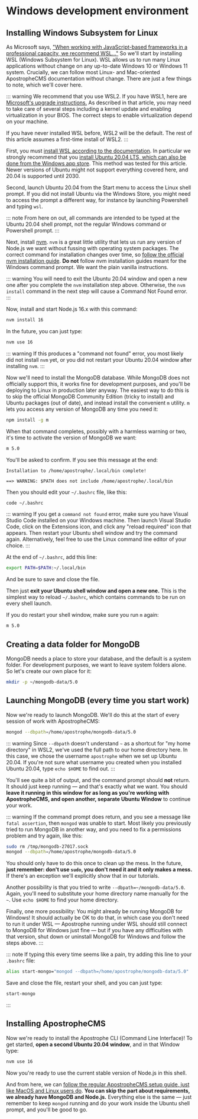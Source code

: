 # Windows development environment

## Installing Windows Subsystem for Linux

As Microsoft says, ["When working with JavaScript-based frameworks in a professional capacity, we recommend WSL..."](https://docs.microsoft.com/en-us/windows/dev-environment/javascript/windows-or-wsl#install-on-windows-subsystem-for-linux) So we'll start by installing WSL (Windows Subsystem for Linux). WSL allows us to run many Linux applications without change on any up-to-date Windows 10 or Windows 11 system. Crucially, we can follow most Linux- and Mac-oriented ApostropheCMS documentation without change. There are just a few things to note, which we'll cover here.

::: warning
We recommend that you use WSL2. If you have WSL1, here are [Microsoft's upgrade instructions.](https://docs.microsoft.com/en-us/windows/wsl/install#upgrade-version-from-wsl-1-to-wsl-2) As described in that article, you may need to take care of several steps including a kernel update and enabling virtualization in your BIOS. The correct steps to enable virtualization depend on your machine.

If you have never installed WSL before, WSL2 will be the default. The rest of this article assumes a first-time install of WSL2.
:::

First, you must [install WSL according to the documentation](https://docs.microsoft.com/en-us/windows/wsl/install). In particular we strongly recommend that you [install Ubuntu 20.04 LTS, which can also be done from the Windows app store](https://apps.microsoft.com/store/detail/ubuntu-2004/9N6SVWS3RX71?hl=en-us&gl=US). This method was tested for this article. Newer versions of Ubuntu might not support everything covered here, and 20.04 is supported until 2030.

Second, launch Ubuntu 20.04 from the Start menu to access the Linux shell prompt. If you did not install Ubuntu via the Windows Store, you might need to access the prompt a different way, for instance by launching Powershell and typing `wsl`.

::: note
From here on out, all commands are intended to be typed at the Ubuntu 20.04 shell prompt, not the regular Windows command or Powershell prompt.
:::

Next, install [nvm](https://github.com/nvm-sh/nvm). `nvm` is a great little utility that lets us run any version of Node.js we want without fussing with operating system packages. The correct command for installation changes over time, so [follow the official nvm installation guide](https://github.com/nvm-sh/nvm#installing-and-updating). **Do not** follow nvm installation guides meant for the Windows command prompt. We want the plain vanilla instructions.

::: warning
You will need to exit the Ubuntu 20.04 window and open a new one after you complete the `nvm` installation step above. Otherwise, the `nvm install` command in the next step will cause a Command Not Found error.
:::

Now, install and start Node.js 16.x with this command:

```bash
nvm install 16
```

In the future, you can just type:

```bash
nvm use 16
```

::: warning
If this produces a "command not found" error, you most likely did not install `nvm` yet, or you did not restart your Ubuntu 20.04 window after installing `nvm`.
:::

Now we'll need to install the MongoDB database. While MongoDB does not officially support this, it works fine for development purposes, and you'll be deploying to Linux in production later anyway. The easiest way to do this is to skip the official MongoDB Community Edition (tricky to install) and Ubuntu packages (out of date), and instead install the convenient `m` utility. `m` lets you access any version of MongoDB any time you need it:

```bash
npm install -g m
```

When that command completes, possibly with a harmless warning or two, it's time to activate the version of MongoDB we want:

```bash
m 5.0
```

You'll be asked to confirm. If you see this message at the end:

```
Installation to /home/apostrophe/.local/bin complete!

==> WARNING: $PATH does not include /home/apostrophe/.local/bin
```

Then you should edit your `~/.bashrc` file, like this:

```bash
code ~/.bashrc
```

::: warning
If you get a `command not found` error, make sure you have Visual Studio Code installed on your Windows machine. Then launch Visual Studio Code, click on the Extensions icon, and click any "reload required" icon that appears. Then restart your Ubuntu shell window and try the command again. Alternatively, feel free to use the Linux command line editor of your choice.
:::

At the end of `~/.bashrc`, add this line:

```bash
export PATH=$PATH:~/.local/bin
```

And be sure to save and close the file.

Then just **exit your Ubuntu shell window and open a new one.** This is the simplest way to reload `~/.bashrc`, which contains commands to be run on every shell launch.

If you do restart your shell window, make sure you run `m` again:

```bash
m 5.0
```

## Creating a data folder for MongoDB

MongoDB needs a place to store your database, and the default is a system folder. For development purposes, we want to leave system folders alone. So let's create our own place for it:

```bash
mkdir -p ~/mongodb-data/5.0
```

## Launching MongoDB (every time you start work)

Now we're ready to launch MongoDB. We'll do this at the start of every session of work with ApostropheCMS:

```bash
mongod --dbpath=/home/apostrophe/mongodb-data/5.0
```

::: warning
Since `--dbpath` doesn't understand `~` as a shortcut for "my home directory" in WSL2, we've used the full path to our home directory here. In this case, we chose the username `apostrophe` when we set up Ubuntu 20.04. If you're not sure what username you created when you installed Ubuntu 20.04, type `echo $HOME` to find out.
:::

You'll see quite a bit of output, and the command prompt should **not** return. It should just keep running — and that's exactly what we want. You should **leave it running in this window for as long as you're working with ApostropheCMS, and open another, separate Ubuntu Window** to continue your work.

::: warning
If the command prompt does return, and you see a message like `fatal assertion`, then `mongod` was unable to start. Most likely you previously tried to run MongoDB in another way, and you need to fix a permissions problem and try again, like this:

```bash
sudo rm /tmp/mongodb-27017.sock
mongod --dbpath=/home/apostrophe/mongodb-data/5.0
```

You should only have to do this once to clean up the mess. In the future, **just remember: don't use `sudo`, you don't need it and it only makes a mess.** If there's an exception we'll explicitly show that in our tutorials.

Another possibility is that you tried to write `--dbpath=~/mongodb-data/5.0`. Again, you'll need to substitute your home directory name manually for the `~`. Use `echo $HOME` to find your home directory.

Finally, one more possibility: You might already be running MongoDB for Windows! It should actually be OK to do that, in which case you don't need to run it under WSL — Apostrophe running under WSL should still connect to MongoDB for Windows just fine — but if you have any difficulties with that version, shut down or uninstall MongoDB for Windows and follow the steps above.
:::

::: note
If typing this every time seems like a pain, try adding this line to your `.bashrc` file:

```bash
alias start-mongo="mongod --dbpath=/home/apostrophe/mongodb-data/5.0"
```

Save and close the file, restart your shell, and you can just type:

```bash
start-mongo
```
:::

## Installing ApostropheCMS

Now we're ready to install the Apostrophe CLI (Command Line Interface)! To get started, **open a second Ubuntu 20.04 window**, and in that Window type:

```bash
nvm use 16
```

Now you're ready to use the current stable version of Node.js in this shell.

And from here, we can [follow the regular ApostropheCMS setup guide, just like MacOS and Linux users do](https://v3.docs.apostrophecms.org/guide/setting-up.html). **You can skip the part about requirements, we already have MongoDB and Node.js.** Everything else is the same — just remember to keep `mongod` running and do your work inside the Ubuntu shell prompt, and you'll be good to go.
